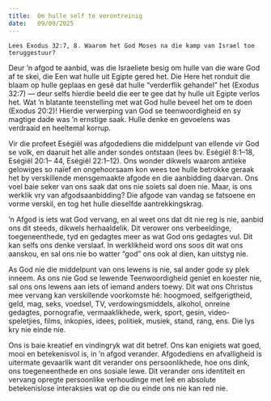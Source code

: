 ```yaml
---
title:  Om hulle self te verontreinig
date:   09/09/2025
---
```


`Lees Exodus 32:7, 8. Waarom het God Moses na die kamp van Israel toe teruggestuur?`

Deur ’n afgod te aanbid, was die Israeliete besig om hulle van die ware God af te skei, die Een wat hulle uit Egipte gered het. Die Here het ronduit die blaam op hulle geplaas en gesê dat hulle “verderflik gehandel” het (Exodus 32:7) — deur selfs hierdie beeld die eer te gee dat hy hulle uit Egipte verlos het. Wat ’n blatante teenstelling met wat God hulle beveel het om te doen (Exodus 20:2)! Hierdie verwerping van God se teenwoordigheid en sy magtige dade was ’n ernstige saak. Hulle denke en gevoelens was verdraaid en heeltemal korrup.

Vir die profeet Eségiël was afgodediens die middelpunt van ellende vir God se volk, en daaruit het alle ander sondes ontstaan (lees bv. Eségiël 8:1–18, Eségiël 20:1– 44, Eségiël 22:1–12). Ons wonder dikwels waarom antieke gelowiges so naïef en ongehoorsaam kon wees toe hulle betrokke geraak het by verskillende mensgemaakte afgode en die aanbidding daarvan. Ons voel baie seker van ons saak dat ons nie soiets sal doen nie. Maar, is ons werklik vry van afgodsaanbidding? Die afgode van vandag se fatsoene en vorme verskil, en tog het hulle dieselfde aantrekkingskrag.

’n Afgod is iets wat God vervang, en al weet ons dat dit nie reg is nie, aanbid ons dit steeds, dikwels herhaaldelik. Dit verower ons verbeeldinge, toegeneenthede, tyd en gedagtes meer as wat God ons gedagtes vul. Dit kan selfs ons denke verslaaf. In werklikheid word ons soos dit wat ons aanskou, en sal ons nie bo watter “god” ons ook al dien, kan uitstyg nie.

As God nie die middelpunt van ons lewens is nie, sal ander gode sy plek inneem. As ons nie God se lewende Teenwoordigheid geniet en koester nie, sal ons ons lewens aan iets of iemand anders toewy. Dit wat ons Christus mee vervang kan verskillende voorkomste hê: hoogmoed, selfgerigtheid, geld, mag, seks, voedsel, TV, verdowingsmiddels, alkohol, onreine gedagtes, pornografie, vermaaklikhede, werk, sport, gesin, video-speletjies, films, inkopies, idees, politiek, musiek, stand, rang, ens. Die lys kry nie einde nie.

Ons is baie kreatief en vindingryk wat dit betref.  Ons kan enigiets wat goed, mooi en betekenisvol is, in ’n afgod verander. Afgodediens en afvalligheid is uitermate gevaarlik want dit verander ons persoonlikhede, hoe ons dink, ons toegeneenthede en ons sosiale lewe. Dit verander ons identiteit en vervang opregte persoonlike verhoudinge met leë en absolute betekenislose interaksies wat op die ou einde ons nie kan red nie.